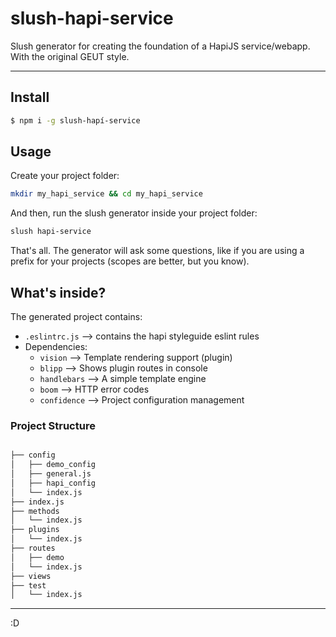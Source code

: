 # slush-hapi-service
Slush generator for creating the foundation of a HapiJS service/webapp. With the original GEUT style.

___

## Install

```bash 
$ npm i -g slush-hapí-service
```

## Usage

Create your project folder:
```bash 
mkdir my_hapi_service && cd my_hapi_service
```

And then, run the slush generator inside your project folder:
```bash 
slush hapi-service
```

That's all. The generator will ask some questions, like if you are using a prefix for your projects (scopes are better, but you know).

## What's inside?

The generated project contains:

- ```.eslintrc.js``` --> contains the hapi styleguide eslint rules
- Dependencies: 
  - ```vision``` --> Template rendering support (plugin)
  - ```blipp``` --> Shows plugin routes in console
  - ```handlebars``` --> A simple template engine
  - ```boom``` --> HTTP error codes
  - ```confidence``` --> Project configuration management

### Project Structure

```bash

├── config
│   ├── demo_config
│   ├── general.js
│   ├── hapi_config
│   └── index.js
├── index.js
├── methods
│   └── index.js
├── plugins
│   └── index.js
├── routes
│   ├── demo
│   └── index.js
├── views
├── test
│   └── index.js

```

___

:D
